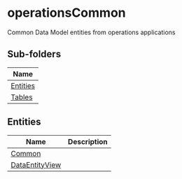 
# operationsCommon

Common Data Model entities from operations applications  

## Sub-folders

|Name|
|---|
|[Entities](Entities/README.md)|
|[Tables](Tables/README.md)|




## Entities

|Name|Description|
|---|---|
|[Common](Common.cdm.json)||
|[DataEntityView](DataEntityView.cdm.json)||
